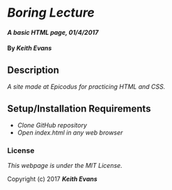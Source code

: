 # _Boring Lecture_

#### _A basic HTML page, 01/4/2017_

#### By _**Keith Evans**_

## Description

_A site made at Epicodus for practicing HTML and CSS._

## Setup/Installation Requirements

* _Clone GitHub repository_
* _Open index.html in any web browser_

### License

*This webpage is under the MIT License.*

Copyright (c) 2017 **_Keith Evans_**

